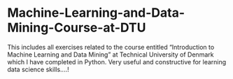 # Machine-Learning-and-Data-Mining-Course-at-DTU
This includes all exercises related to the course entitled “Introduction to Machine Learning and Data Mining” at Technical University of Denmark which I have completed in Python. Very useful and constructive for learning data science skills....!
